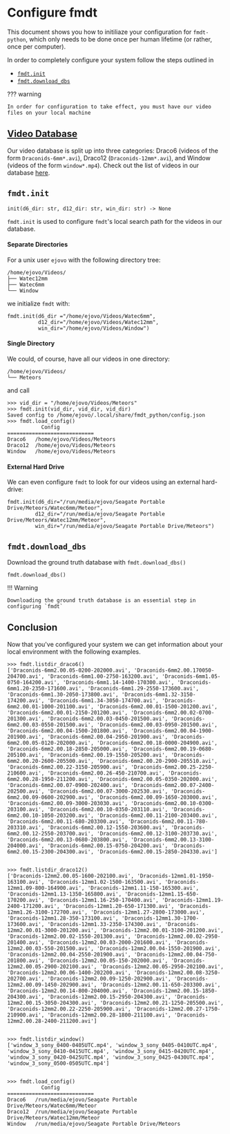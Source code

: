 # Configure fmdt

This document shows you how to initiliaze your configuration for `fmdt-python`, which only needs
to be done once per human lifetime (or rather, once per computer).

In order to completely configure your system follow the steps outlined in 

- [`fmdt.init`](#fmdtinit) 
- [`fmdt.download_dbs`](#fmdtdownload_dbs) 

??? warning

    In order for configuration to take effect, you must have our video files on your local machine

## [Video Database](../explanation/video_database.md)

Our video database is split up into three categories: Draco6 (videos of the form `Draconids-6mm*.avi`), Draco12 (`Draconids-12mm*.avi`), and Window (videos of the form `window*.mp4`). Check out the list of videos in our database [here](../explanation/video_database.md).

## `fmdt.init`
```{python}
init(d6_dir: str, d12_dir: str, win_dir: str) -> None
```

`fmdt.init` is used to configure `fmdt`'s local search path for the videos in our database.

#### Separate Directories

For a unix user `ejovo` with the following directory tree: 

```
/home/ejovo/Videos/
├── Watec12mm
├── Watec6mm
└── Window
```

we initialize `fmdt` with:

```
fmdt.init(d6_dir ="/home/ejovo/Videos/Watec6mm",
          d12_dir="/home/ejovo/Videos/Watec12mm",
          win_dir="/home/ejovo/Videos/Window")
```

#### Single Directory

We could, of course, have all our videos in one directory:

```
/home/ejovo/Videos/
└── Meteors
```

and call

```
>>> vid_dir = "/home/ejovo/Videos/Meteors"
>>> fmdt.init(vid_dir, vid_dir, vid_dir)
Saved config to /home/ejovo/.local/share/fmdt_python/config.json
>>> fmdt.load_config()
           Config           
============================
Draco6   /home/ejovo/Videos/Meteors
Draco12  /home/ejovo/Videos/Meteors
Window   /home/ejovo/Videos/Meteors
```

#### External Hard Drive

We can even configure `fmdt` to look for our videos using an external hard-drive:

```
fmdt.init(d6_dir="/run/media/ejovo/Seagate Portable Drive/Meteors/Watec6mm/Meteor",
         d12_dir="/run/media/ejovo/Seagate Portable Drive/Meteors/Watec12mm/Meteor",
         win_dir="/run/media/ejovo/Seagate Portable Drive/Meteors")
```

## `fmdt.download_dbs`

Download the ground truth database with `fmdt.download_dbs()`

```
fmdt.download_dbs()
```

!!! Warning

    Downloading the ground truth database is an essential step in configuring `fmdt`


## Conclusion

Now that you've configured your system we can get information about your local environment with the following examples.

```
>>> fmdt.listdir_draco6()
['Draconids-6mm2.00.05-0200-202000.avi', 'Draconids-6mm2.00.170050-204700.avi', 'Draconids-6mm1.00-2750-163200.avi', 'Draconids-6mm1.05-0750-164200.avi', 'Draconids-6mm1.14-1400-170300.avi', 'Draconids-6mm1.20-2350-171600.avi', 'Draconids-6mm1.29-2550-173600.avi', 'Draconids-6mm1.30-2050-173800.avi', 'Draconids-6mm1.32-3150-174200.avi', 'Draconids-6mm1.34-3050-174700.avi', 'Draconids-6mm2.00.01-1000-201100.avi', 'Draconids-6mm2.00.01-1500-201200.avi', 'Draconids-6mm2.00.01-2150-201200.avi', 'Draconids-6mm2.00.02-0700-201300.avi', 'Draconids-6mm2.00.03-0450-201500.avi', 'Draconids-6mm2.00.03-0550-201500.avi', 'Draconids-6mm2.00.03-0950-201500.avi', 'Draconids-6mm2.00.04-1500-201800.avi', 'Draconids-6mm2.00.04-1900-201900.avi', 'Draconids-6mm2.00.04-2950-201900.avi', 'Draconids-6mm2.00.05-0120-202000.avi', 'Draconids-6mm2.00.18-0000-204900.avi', 'Draconids-6mm2.00.18-2850-205000.avi', 'Draconids-6mm2.00.19-0680-205100.avi', 'Draconids-6mm2.00.19-1550-205200.avi', 'Draconids-6mm2.00.20-2600-205500.avi', 'Draconids-6mm2.00.20-2900-205510.avi', 'Draconids-6mm2.00.22-3150-205900.avi', 'Draconids-6mm2.00.25-2250-210600.avi', 'Draconids-6mm2.00.26-450-210700.avi', 'Draconids-6mm2.00.28-1950-211200.avi', 'Draconids-6mm2.00.05-0350-202000.avi', 'Draconids-6mm2.00.07-0900-202400.avi', 'Draconids-6mm2.00.07-2400-202500.avi', 'Draconids-6mm2.00.07-3000-202530.avi', 'Draconids-6mm2.00.09-0600-202900.avi', 'Draconids-6mm2.00.09-1650-203000.avi', 'Draconids-6mm2.00.09-3000-203030.avi', 'Draconids-6mm2.00.10-0300-203100.avi', 'Draconids-6mm2.00.10-0350-203110.avi', 'Draconids-6mm2.00.10-1050-203200.avi', 'Draconids-6mm2.00.11-2100-203400.avi', 'Draconids-6mm2.00.11-680-203300.avi', 'Draconids-6mm2.00.11-780-203310.avi', 'Draconids-6mm2.00.12-1550-203600.avi', 'Draconids-6mm2.00.12-2550-203700.avi', 'Draconids-6mm2.00.12-3100-203730.avi', 'Draconids-6mm2.00.13-0680-203800.avi', 'Draconids-6mm2.00.13-3100-204000.avi', 'Draconids-6mm2.00.15-0750-204200.avi', 'Draconids-6mm2.00.15-2300-204300.avi', 'Draconids-6mm2.00.15-2850-204330.avi']


>>> fmdt.listdir_draco12()
['Draconids-12mm2.00.05-1600-202100.avi', 'Draconids-12mm1.01-1950-163100.avi', 'Draconids-12mm1.02-1500-163500.avi', 'Draconids-12mm1.09-800-164900.avi', 'Draconids-12mm1.11-150-165300.avi', 'Draconids-12mm1.13-1350-165800.avi', 'Draconids-12mm1.15-650-170200.avi', 'Draconids-12mm1.16-250-170400.avi', 'Draconids-12mm1.19-2400-171200.avi', 'Draconids-12mm1.20-650-171300.avi', 'Draconids-12mm1.26-3100-172700.avi', 'Draconids-12mm1.27-2800-173000.avi', 'Draconids-12mm1.28-350-173100.avi', 'Draconids-12mm1.30-1700-173600.avi', 'Draconids-12mm1.33-2350-174300.avi', 'Draconids-12mm2.00.01-3000-201200.avi', 'Draconids-12mm2.00.01-3100-201200.avi', 'Draconids-12mm2.00.02-1550-201300.avi', 'Draconids-12mm2.00.02-2950-201400.avi', 'Draconids-12mm2.00.03-2000-201600.avi', 'Draconids-12mm2.00.03-550-201500.avi', 'Draconids-12mm2.00.04-1550-201900.avi', 'Draconids-12mm2.00.04-2550-201900.avi', 'Draconids-12mm2.00.04-750-201800.avi', 'Draconids-12mm2.00.05-150-202000.avi', 'Draconids-12mm2.00.05-2900-202100.avi', 'Draconids-12mm2.00.05-2950-202100.avi', 'Draconids-12mm2.00.06-1400-202200.avi', 'Draconids-12mm2.00.08-3250-202700.avi', 'Draconids-12mm2.00.09-1250-202900.avi', 'Draconids-12mm2.00.09-1450-202900.avi', 'Draconids-12mm2.00.11-650-203300.avi', 'Draconids-12mm2.00.14-800-204000.avi', 'Draconids-12mm2.00.15-1850-204300.avi', 'Draconids-12mm2.00.15-2950-204300.avi', 'Draconids-12mm2.00.15-3050-204300.avi', 'Draconids-12mm2.00.21-1250-205500.avi', 'Draconids-12mm2.00.22-2250-205900.avi', 'Draconids-12mm2.00.27-1750-210900.avi', 'Draconids-12mm2.00.28-1800-211100.avi', 'Draconids-12mm2.00.28-2400-211200.avi']


>>> fmdt.listdir_window()
['window_3_sony_0400-0405UTC.mp4', 'window_3_sony_0405-0410UTC.mp4', 'window_3_sony_0410-0415UTC.mp4', 'window_3_sony_0415-0420UTC.mp4', 'window_3_sony_0420-0425UTC.mp4', 'window_3_sony_0425-0430UTC.mp4', 'window_3_sony_0500-0505UTC.mp4']


>>> fmdt.load_config()
           Config           
============================
Draco6   /run/media/ejovo/Seagate Portable Drive/Meteors/Watec6mm/Meteor
Draco12  /run/media/ejovo/Seagate Portable Drive/Meteors/Watec12mm/Meteor
Window   /run/media/ejovo/Seagate Portable Drive/Meteors
```

